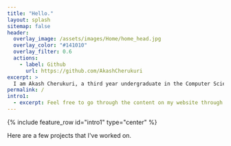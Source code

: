 ```yaml
---
title: "Hello."
layout: splash
sitemap: false
header:
  overlay_image: /assets/images/Home/home_head.jpg
  overlay_color: "#141010"
  overlay_filter: 0.6
  actions:
    - label: Github
      url: https://github.com/AkashCherukuri
excerpt: >
  I am Akash Cherukuri, a third year undergraduate in the Computer Science and Engineering department of IIT Bombay.
permalink: /
intro1:
  - excerpt: Feel free to go through the content on my website through the tabs located at the top. You can also search for anything specific.
---
```


{% include feature_row id="intro1" type="center" %}

Here are a few projects that I've worked on.